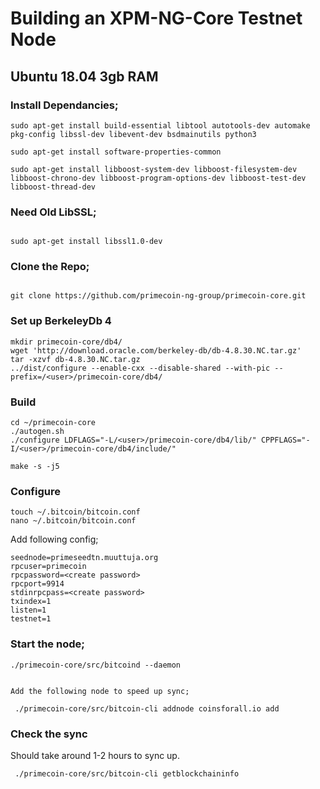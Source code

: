 <!-- TITLE: Building Primecoin Ng Core -->
<!-- SUBTITLE: A quick summary of Building Primecoin Ng Core -->

# Building an XPM-NG-Core Testnet Node


Ubuntu 18.04 3gb RAM
--------------------

### Install Dependancies; 

```
sudo apt-get install build-essential libtool autotools-dev automake pkg-config libssl-dev libevent-dev bsdmainutils python3

sudo apt-get install software-properties-common

sudo apt-get install libboost-system-dev libboost-filesystem-dev libboost-chrono-dev libboost-program-options-dev libboost-test-dev libboost-thread-dev
```


### Need Old LibSSL; 
```

sudo apt-get install libssl1.0-dev

```

### Clone the Repo; 

```

git clone https://github.com/primecoin-ng-group/primecoin-core.git
```


### Set up BerkeleyDb 4

```
mkdir primecoin-core/db4/
wget 'http://download.oracle.com/berkeley-db/db-4.8.30.NC.tar.gz'
tar -xzvf db-4.8.30.NC.tar.gz
../dist/configure --enable-cxx --disable-shared --with-pic --prefix=/<user>/primecoin-core/db4/
```

### Build
```
cd ~/primecoin-core
./autogen.sh
./configure LDFLAGS="-L/<user>/primecoin-core/db4/lib/" CPPFLAGS="-I/<user>/primecoin-core/db4/include/"

make -s -j5

```

### Configure

```
touch ~/.bitcoin/bitcoin.conf
nano ~/.bitcoin/bitcoin.conf
```

Add following config; 

```
seednode=primeseedtn.muuttuja.org
rpcuser=primecoin
rpcpassword=<create password>
rpcport=9914
stdinrpcpass=<create password>
txindex=1
listen=1
testnet=1
```

### Start the node; 

```
./primecoin-core/src/bitcoind --daemon


Add the following node to speed up sync; 

 ./primecoin-core/src/bitcoin-cli addnode coinsforall.io add
```

### Check the sync

Should take around 1-2 hours to sync up. 

```
 ./primecoin-core/src/bitcoin-cli getblockchaininfo
 ```